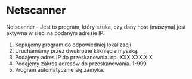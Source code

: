 # Netscanner
Netscanner - Jest to program, który szuka, czy dany host (maszyna) jest aktywna w sieci na podanym adresie IP.

1. Kopiujemy program do odpowiedniej lokalizacji
2. Uruchamiamy przez dwukrotne kliknięcie myszką.
3. Podajemy adres IP do przeskanownia. np. XXX.XXX.X.X
4. Podajemy zakres adresów do przeskanowania. 1-999
5. Program automatycznie się zamyka. 
